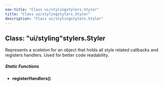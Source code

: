 ```yaml
---
nav-title: "Class ui/stylingstylers.Styler"
title: "Class ui/stylingstylers.Styler"
description: "Class ui/stylingstylers.Styler"
---
```

## Class: "ui/styling"stylers.Styler  
Represents a sceleton for an object that holds all style related callbacks and registers handlers.
Used for better code readability.

##### Static Functions
 - **registerHandlers()**